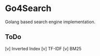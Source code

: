 # Go4Search

Golang based search engine implementation.

## ToDo

[v] Inverted Index
[v] TF-IDF
[v] BM25
